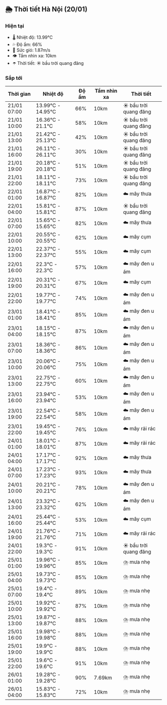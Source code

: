 ## 🌦️ Thời tiết Hà Nội (20/01)

### Hiện tại

- 🌡️ Nhiệt độ: 13.99℃
- 💦 Độ ẩm: 66%
- 💨 Sức gió: 1.87m/s
- 👁️ Tầm nhìn xa: 10km
- ☂️ Thời tiết: ☀️ bầu trời quang đãng

### Sắp tới

| Thời gian | Nhiệt độ | Độ ẩm | Tầm nhìn xa | Thời tiết |
| --- | --- | --- | --- | --- |
| 21/01 07:00 | 13.99℃ - 14.95℃ | 66% | 10km | ☀️ bầu trời quang đãng |
| 21/01 10:00 | 16.36℃ - 21.1℃ | 58% | 10km | ☀️ bầu trời quang đãng |
| 21/01 13:00 | 21.42℃ - 25.13℃ | 42% | 10km | ☀️ bầu trời quang đãng |
| 21/01 16:00 | 26.11℃ - 26.11℃ | 30% | 10km | ☀️ bầu trời quang đãng |
| 21/01 19:00 | 20.18℃ - 20.18℃ | 51% | 10km | ☀️ bầu trời quang đãng |
| 21/01 22:00 | 18.11℃ - 18.11℃ | 73% | 10km | ☀️ bầu trời quang đãng |
| 22/01 01:00 | 16.87℃ - 16.87℃ | 82% | 10km | ☁️ mây thưa |
| 22/01 04:00 | 15.81℃ - 15.81℃ | 87% | 10km | ☀️ bầu trời quang đãng |
| 22/01 07:00 | 15.65℃ - 15.65℃ | 82% | 10km | ☁️ mây thưa |
| 22/01 10:00 | 20.55℃ - 20.55℃ | 62% | 10km | ☁️ mây cụm |
| 22/01 13:00 | 22.37℃ - 22.37℃ | 55% | 10km | ☁️ mây cụm |
| 22/01 16:00 | 22.3℃ - 22.3℃ | 57% | 10km | ☁️ mây đen u ám |
| 22/01 19:00 | 20.31℃ - 20.31℃ | 67% | 10km | ☁️ mây cụm |
| 22/01 22:00 | 19.77℃ - 19.77℃ | 74% | 10km | ☁️ mây đen u ám |
| 23/01 01:00 | 18.41℃ - 18.41℃ | 85% | 10km | ☁️ mây đen u ám |
| 23/01 04:00 | 18.15℃ - 18.15℃ | 87% | 10km | ☁️ mây đen u ám |
| 23/01 07:00 | 18.36℃ - 18.36℃ | 86% | 10km | ☁️ mây đen u ám |
| 23/01 10:00 | 20.06℃ - 20.06℃ | 75% | 10km | ☁️ mây đen u ám |
| 23/01 13:00 | 22.75℃ - 22.75℃ | 60% | 10km | ☁️ mây đen u ám |
| 23/01 16:00 | 23.94℃ - 23.94℃ | 53% | 10km | ☁️ mây đen u ám |
| 23/01 19:00 | 22.54℃ - 22.54℃ | 58% | 10km | ☁️ mây đen u ám |
| 23/01 22:00 | 19.45℃ - 19.45℃ | 76% | 10km | ☁️ mây rải rác |
| 24/01 01:00 | 18.01℃ - 18.01℃ | 87% | 10km | ☁️ mây rải rác |
| 24/01 04:00 | 17.17℃ - 17.17℃ | 92% | 10km | ☁️ mây thưa |
| 24/01 07:00 | 17.23℃ - 17.23℃ | 93% | 10km | ☁️ mây thưa |
| 24/01 10:00 | 20.21℃ - 20.21℃ | 78% | 10km | ☁️ mây đen u ám |
| 24/01 13:00 | 23.32℃ - 23.32℃ | 62% | 10km | ☁️ mây đen u ám |
| 24/01 16:00 | 25.44℃ - 25.44℃ | 53% | 10km | ☁️ mây cụm |
| 24/01 19:00 | 21.76℃ - 21.76℃ | 71% | 10km | ☁️ mây rải rác |
| 24/01 22:00 | 19.3℃ - 19.3℃ | 91% | 10km | ☀️ bầu trời quang đãng |
| 25/01 01:00 | 19.96℃ - 19.96℃ | 85% | 10km | ⛈️ mưa nhẹ |
| 25/01 04:00 | 19.73℃ - 19.73℃ | 85% | 10km | ⛈️ mưa nhẹ |
| 25/01 07:00 | 19.4℃ - 19.4℃ | 89% | 10km | ⛈️ mưa nhẹ |
| 25/01 10:00 | 19.92℃ - 19.92℃ | 87% | 10km | ⛈️ mưa nhẹ |
| 25/01 13:00 | 19.87℃ - 19.87℃ | 88% | 10km | ⛈️ mưa nhẹ |
| 25/01 16:00 | 19.98℃ - 19.98℃ | 88% | 10km | ⛈️ mưa nhẹ |
| 25/01 19:00 | 19.9℃ - 19.9℃ | 88% | 10km | ⛈️ mưa nhẹ |
| 25/01 22:00 | 19.6℃ - 19.6℃ | 91% | 10km | ⛈️ mưa nhẹ |
| 26/01 01:00 | 19.28℃ - 19.28℃ | 90% | 7.69km | ⛈️ mưa nhẹ |
| 26/01 04:00 | 15.83℃ - 15.83℃ | 72% | 10km | ⛈️ mưa nhẹ |
